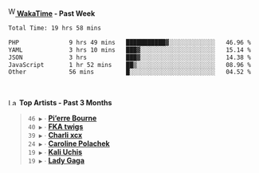 <img src="https://github.com/dxnter/dxnter/assets/17434202/67b21fa4-d36d-46f9-9dec-f23d976b00ef" alt="WakaTime Logo" width="14" height="18"/><a href="https://wakatime.com/@dxnter" target="_blank"><strong> WakaTime</strong></a><strong> - Past Week</strong>

<!--START_SECTION:waka-->

```txt
Total Time: 19 hrs 58 mins

PHP              9 hrs 49 mins   ███████████▓░░░░░░░░░░░░░   46.96 %
YAML             3 hrs 10 mins   ███▓░░░░░░░░░░░░░░░░░░░░░   15.14 %
JSON             3 hrs           ███▓░░░░░░░░░░░░░░░░░░░░░   14.38 %
JavaScript       1 hr 52 mins    ██▒░░░░░░░░░░░░░░░░░░░░░░   08.96 %
Other            56 mins         █░░░░░░░░░░░░░░░░░░░░░░░░   04.52 %
```

<!--END_SECTION:waka-->

<br/>

<!--START_LASTFM_ARTISTS:{"period": "3month", "rows": 6}-->
<a href="https://last.fm" target="_blank"><img src="https://user-images.githubusercontent.com/17434202/215290617-e793598d-d7c9-428f-9975-156db1ba89cc.svg" alt="Last.fm Logo" width="18" height="13"/></a> **Top Artists - Past 3 Months**

> `46 ▶️` ∙ **[Pi’erre Bourne](https://www.last.fm/music/Pi%E2%80%99erre+Bourne)**<br/>
> `40 ▶️` ∙ **[FKA twigs](https://www.last.fm/music/FKA+twigs)**<br/>
> `39 ▶️` ∙ **[Charli xcx](https://www.last.fm/music/Charli+xcx)**<br/>
> `24 ▶️` ∙ **[Caroline Polachek](https://www.last.fm/music/Caroline+Polachek)**<br/>
> `19 ▶️` ∙ **[Kali Uchis](https://www.last.fm/music/Kali+Uchis)**<br/>
> `19 ▶️` ∙ **[Lady Gaga](https://www.last.fm/music/Lady+Gaga)**<br/>
<!--END_LASTFM_ARTISTS-->
